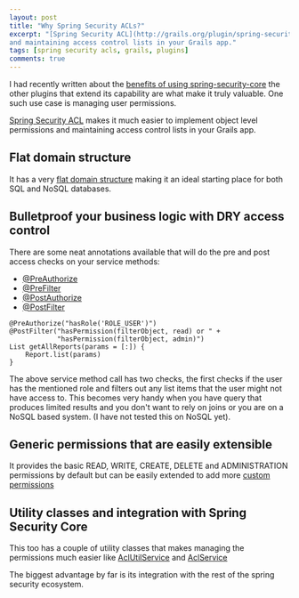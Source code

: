 ```yaml
---
layout: post
title: "Why Spring Security ACLs?"
excerpt: "[Spring Security ACL](http://grails.org/plugin/spring-security-acl) makes it much easier to implement object level permissions
and maintaining access control lists in your Grails app."
tags: [spring security acls, grails, plugins]
comments: true
---
```


I had recently written about the [benefits of using spring-security-core](https://vishesh.space/benefits-of-spring-security-with-grails/)
the other plugins that extend its capability are what make it truly valuable. One such use case is managing user permissions.

[Spring Security ACL](http://grails.org/plugin/spring-security-acl) makes it much easier to implement object level permissions
and maintaining access control lists in your Grails app.

## Flat domain structure
It has a very [flat domain structure](https://github.com/grails-plugins/grails-spring-security-acl/tree/master/grails-app/domain/grails/plugin/springsecurity/acl) 
making it an ideal starting place for both SQL and NoSQL databases.

## Bulletproof your business logic with DRY access control
There are some neat annotations available that will do the pre and post access checks on your service methods:
<ul class="star">
<li><a href="http://docs.spring.io/spring-security/site/docs/3.2.x/apidocs/org/springframework/security/access/prepost/PreAuthorize.html" target="blank">@PreAuthorize</a></li>
<li><a href="http://docs.spring.io/spring-security/site/docs/3.2.x/apidocs/org/springframework/security/access/prepost/PreFilter.html" target="blank">@PreFilter</a></li>
<li><a href="http://docs.spring.io/spring-security/site/docs/3.2.x/apidocs/org/springframework/security/access/prepost/PostAuthorize.html" target="blank">@PostAuthorize</a></li>
<li><a href="http://docs.spring.io/spring-security/site/docs/3.2.x/apidocs/org/springframework/security/access/prepost/PostFilter.html" target="blank">@PostFilter</a></li>
</ul>

	@PreAuthorize("hasRole('ROLE_USER')")
	@PostFilter("hasPermission(filterObject, read) or " +
				"hasPermission(filterObject, admin)")
	List getAllReports(params = [:]) {
		Report.list(params)
	}

The above service method call has two checks, the first checks if the user has the mentioned role and filters out
any list items that the user might not have access to. This becomes very handy when you have query that produces limited results
and you don't want to rely on joins or you are on a NoSQL based system. (I have not tested this on NoSQL yet).

## Generic permissions that are easily extensible
It provides the basic READ, WRITE, CREATE, DELETE and ADMINISTRATION permissions by default but can be easily extended
to add more [custom permissions](http://grails-plugins.github.io/grails-spring-security-acl/docs/manual/guide/usage.html#customPermissions)

## Utility classes and integration with Spring Security Core
This too has a couple of utility classes that makes managing the permissions much easier like [AclUtilService](https://github.com/grails-plugins/grails-spring-security-acl/blob/master/grails-app/services/grails/plugin/springsecurity/acl/AclUtilService.groovy)
and [AclService](https://github.com/grails-plugins/grails-spring-security-acl/blob/master/grails-app/services/grails/plugin/springsecurity/acl/AclService.groovy)

The biggest advantage by far is its integration with the rest of the spring security ecosystem.
